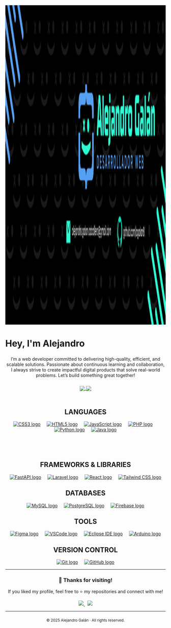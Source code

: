 <div align="center">
  <img height="1000" src="images/banner.png" alt="Banner" />
</div>

###

<h1 align="left">Hey, I'm Alejandro</h1>

###

<p align="center">
  I’m a web developer committed to delivering high-quality, efficient, and scalable solutions. Passionate about continuous learning and collaboration, I always strive to create impactful digital products that solve real-world problems. Let’s build something great together!
</p>

###

<div align="center">
  <a href="https://github.com/anuraghazra/github-readme-stats">
    <img height=200 align="center" src="https://github-readme-stats.vercel.app/api?username=agalan8&hide=contribs,stars&show=prs_merged,prs_merged_percentage&show_icons=true&theme=radical&rank_icon=github" />
  </a>
  <a href="https://github.com/anuraghazra/convoychat">
    <img height=200 align="center" src="https://github-readme-stats.vercel.app/api/top-langs/?username=agalan8&layout=donut&theme=radical" />
  </a>
</div>

###

<!-- Contenedor flex para LANGUAGES y FRAMEWORKS lado a lado -->
<div align="center" style="display: flex; justify-content: center; gap: 60px; flex-wrap: wrap;">

  <!-- LANGUAGES -->
  <div>
    <h2 align="center">LANGUAGES</h2>
    <div align="center">
      <a href="https://developer.mozilla.org/en-US/docs/Web/CSS" target="_blank"><img src="https://skillicons.dev/icons?i=css" height="60" alt="CSS3 logo" /></a>
      <img width="12" />
      <a href="https://developer.mozilla.org/en-US/docs/Web/HTML" target="_blank"><img src="https://skillicons.dev/icons?i=html" height="60" alt="HTML5 logo" /></a>
      <img width="12" />
      <a href="https://developer.mozilla.org/en-US/docs/Web/JavaScript" target="_blank"><img src="https://skillicons.dev/icons?i=js" height="60" alt="JavaScript logo" /></a>
      <img width="12" />
      <a href="https://www.php.net/" target="_blank"><img src="https://skillicons.dev/icons?i=php" height="60" alt="PHP logo" /></a>
      <img width="12" />
      <a href="https://www.python.org/" target="_blank"><img src="https://skillicons.dev/icons?i=py" height="60" alt="Python logo" /></a>
      <img width="12" />
      <a href="https://www.java.com/" target="_blank"><img src="https://skillicons.dev/icons?i=java" height="60" alt="Java logo" /></a>
    </div>
  </div>

  <!-- FRAMEWORKS & LIBRARIES -->
  <div>
    <h2 align="center">FRAMEWORKS & LIBRARIES</h2>
    <div align="center">
      <a href="https://fastapi.tiangolo.com/" target="_blank"><img src="https://skillicons.dev/icons?i=fastapi" height="60" alt="FastAPI logo" /></a>
      <img width="12" />
      <a href="https://laravel.com/" target="_blank"><img src="https://skillicons.dev/icons?i=laravel" height="60" alt="Laravel logo" /></a>
      <img width="12" />
      <a href="https://reactjs.org/" target="_blank"><img src="https://skillicons.dev/icons?i=react" height="60" alt="React logo" /></a>
      <img width="12" />
      <a href="https://tailwindcss.com/" target="_blank"><img src="https://skillicons.dev/icons?i=tailwind" height="60" alt="Tailwind CSS logo" /></a>
    </div>
  </div>

</div>

###

<h2 align="center">DATABASES</h2>

<div align="center">
  <a href="https://www.mysql.com/" target="_blank"><img src="https://skillicons.dev/icons?i=mysql" height="60" alt="MySQL logo" /></a>
  <img width="12" />
  <a href="https://www.postgresql.org/" target="_blank"><img src="https://skillicons.dev/icons?i=postgres" height="60" alt="PostgreSQL logo" /></a>
  <img width="12" />
  <a href="https://firebase.google.com/" target="_blank"><img src="https://skillicons.dev/icons?i=firebase" height="60" alt="Firebase logo" /></a>
</div>

###

<h2 align="center">TOOLS</h2>

<div align="center">
  <a href="https://www.figma.com/" target="_blank"><img src="https://skillicons.dev/icons?i=figma" height="60" alt="Figma logo" /></a>
  <img width="12" />
  <a href="https://code.visualstudio.com/" target="_blank"><img src="https://skillicons.dev/icons?i=vscode" height="60" alt="VSCode logo" /></a>
  <img width="12" />
  <a href="https://www.eclipse.org/" target="_blank"><img src="https://skillicons.dev/icons?i=eclipse" height="60" alt="Eclipse IDE logo" /></a>
  <img width="12" />
  <a href="https://www.arduino.cc/" target="_blank"><img src="https://skillicons.dev/icons?i=arduino" height="60" alt="Arduino logo" /></a>
</div>

###

<h2 align="center">VERSION CONTROL</h2>

<div align="center">
  <a href="https://git-scm.com/" target="_blank"><img src="https://skillicons.dev/icons?i=git" height="60" alt="Git logo" /></a>
  <img width="12" />
  <a href="https://github.com/" target="_blank"><img src="https://skillicons.dev/icons?i=github" height="60" alt="GitHub logo" /></a>
</div>

---

<div align="center">

### 🙌 Thanks for visiting!

If you liked my profile, feel free to ⭐️ my repositories and connect with me!

<a href="https://www.linkedin.com/in/alejandro-gal%C3%A1n-caballero-2b744036b/" target="_blank">
  <img src="https://img.shields.io/badge/LinkedIn-Alejandro%20Galán-blue?style=flat&logo=linkedin" />
</a>
&nbsp;
<a href="mailto:alejandro.galan.caballero@gmail.com" target="_blank">
  <img src="https://img.shields.io/badge/Email-Contact%20Me-red?style=flat&logo=gmail" />
</a>

---

<sub>© 2025 Alejandro Galán · All rights reserved.</sub>

</div>

